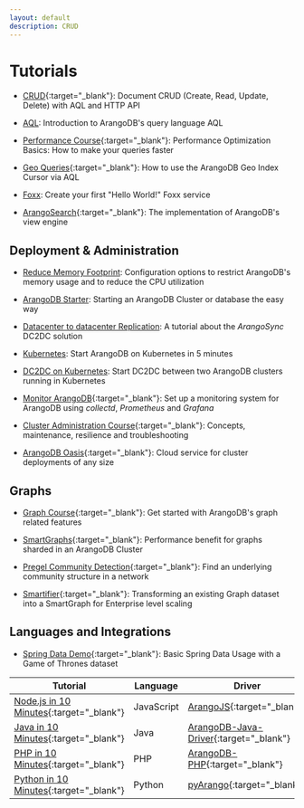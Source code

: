 ```yaml
---
layout: default
description: CRUD
---
```

Tutorials
=========

- [CRUD](https://www.arangodb.com/tutorials/arangodb-crud/){:target="_blank"}:
  Document CRUD (Create, Read, Update, Delete) with AQL and HTTP API

- [AQL](aql/tutorial.html):
  Introduction to ArangoDB's query language AQL

- [Performance Course](https://www.arangodb.com/arangodb-performance-course/){:target="_blank"}:
  Performance Optimization Basics: How to make your queries faster
 
- [Geo Queries](https://www.arangodb.com/using-arangodb-geo-index-cursor-via-aql/){:target="_blank"}:
  How to use the ArangoDB Geo Index Cursor via AQL
  
- [Foxx](foxx-getting-started.html):
  Create your first "Hello World!" Foxx service

- [ArangoSearch](https://www.arangodb.com/tutorials/arangosearch/){:target="_blank"}:
  The implementation of ArangoDB's view engine

Deployment & Administration
---------------------------

- [Reduce Memory Footprint](tutorials-reduce-memory-footprint.html):
  Configuration options to restrict ArangoDB's memory usage and to reduce
  the CPU utilization

- [ArangoDB Starter](tutorials-starter.html):
  Starting an ArangoDB Cluster or database the easy way

- [Datacenter to datacenter Replication](tutorials-dc2-dc.html):
  A tutorial about the _ArangoSync_ DC2DC solution

- [Kubernetes](tutorials-kubernetes.html):
  Start ArangoDB on Kubernetes in 5 minutes
  
- [DC2DC on Kubernetes](tutorials-kubernetes-dc2-dc.html):
  Start DC2DC between two ArangoDB clusters running in Kubernetes 
  
- [Monitor ArangoDB](https://www.arangodb.com/tutorials/monitoring-collectd-prometheus-grafana/){:target="_blank"}:
  Set up a monitoring system for ArangoDB using _collectd_, _Prometheus_ and _Grafana_

- [Cluster Administration Course](https://www.arangodb.com/arangodb-cluster-course/){:target="_blank"}:
  Concepts, maintenance, resilience and troubleshooting

- [ArangoDB Oasis](https://cloud.arangodb.com/home?utm_source=docs&utm_medium=cluster_pages&utm_campaign=docs_traffic){:target="_blank"}:
  Cloud service for cluster deployments of any size

Graphs
------

- [Graph Course](https://www.arangodb.com/arangodb-graph-course/){:target="_blank"}:
  Get started with ArangoDB's graph related features
  
- [SmartGraphs](https://www.arangodb.com/using-smartgraphs-arangodb/){:target="_blank"}:
  Performance benefit for graphs sharded in an ArangoDB Cluster 
  
- [Pregel Community Detection](https://www.arangodb.com/pregel-community-detection/){:target="_blank"}:
  Find an underlying community structure in a network
  
- [Smartifier](https://www.arangodb.com/arangodb-smartifier/){:target="_blank"}:
  Transforming an existing Graph dataset into a SmartGraph for Enterprise level scaling

Languages and Integrations
--------------------------

- [Spring Data Demo](https://www.arangodb.com/tutorials/spring-data/){:target="_blank"}:
  Basic Spring Data Usage with a Game of Thrones dataset

Tutorial | Language | Driver
---------|----------|-------
[Node.js in 10 Minutes](https://www.arangodb.com/tutorials/tutorial-node-js/){:target="_blank"} | JavaScript | [ArangoJS](https://github.com/arangodb/arangojs){:target="_blank"}
[Java in 10 Minutes](https://www.arangodb.com/tutorials/tutorial-sync-java-driver/){:target="_blank"} | Java | [ArangoDB-Java-Driver](https://github.com/arangodb/arangodb-java-driver){:target="_blank"}
[PHP in 10 Minutes](https://www.arangodb.com/tutorials/tutorial-php/){:target="_blank"} | PHP | [ArangoDB-PHP](https://github.com/arangodb/arangodb-php){:target="_blank"}
[Python in 10 Minutes](https://www.arangodb.com/tutorials/tutorial-python/){:target="_blank"} | Python | [pyArango](https://github.com/tariqdaouda/pyArango){:target="_blank"}
